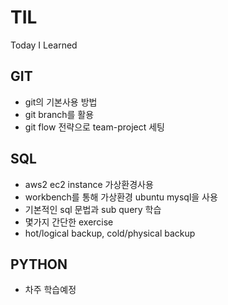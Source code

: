 # TIL
Today I Learned


## GIT
- git의 기본사용 방법
- git branch를 활용
- git flow 전략으로 team-project 세팅

## SQL
- aws2 ec2 instance 가상환경사용
- workbench를 통해 가상환경 ubuntu mysql을 사용
- 기본적인 sql 문법과 sub query 학습
- 몇가지 간단한 exercise
- hot/logical backup, cold/physical backup

## PYTHON
- 차주 학습예정
